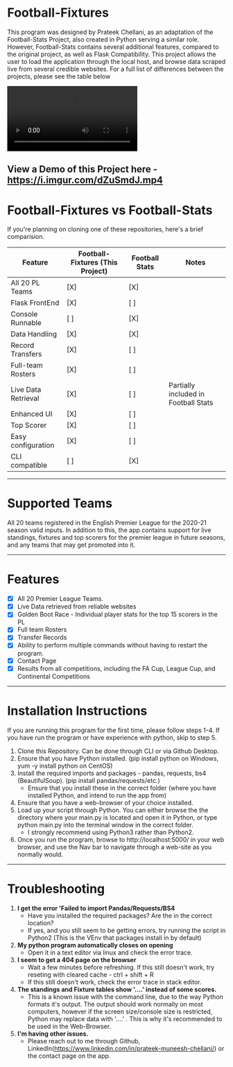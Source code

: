 # Football-Fixtures

This program was designed by Prateek Chellani, as an adaptation of the Football-Stats Project, also created in Python serving a similar role. However, Football-Stats contains several additional features, compared to the original project, as well as Flask Compatibility. This project allows the user to load the application through the local host, and browse data scraped live from several credible websites. For a full list of differences between the projects, please see the table below

![alt text](https://i.imgur.com/dZuSmdJ.mp4 "Demo by Prateek Chellani")

View a Demo of this Project here - https://i.imgur.com/dZuSmdJ.mp4
 -----
 # Football-Fixtures vs Football-Stats

If you're planning on cloning one of these repositories, here's a brief comparision. 

|**Feature**        | **Football-Fixtures (This Project)**                         | **Football Stats**         | **Notes** |
|-------------------|--------------------------------------------------------------|----------------------------|----------------------------------------|
|All 20 PL Teams    | [X]                                                          | [X]                        |                                        |
|Flask FrontEnd     | [X]                                                          | [ ]                        |                                        |
|Console Runnable   | [ ]                                                          | [X]                        |                                        |
|Data Handling      | [X]                                                          | [X]                        |                                        |
|Record Transfers   | [X]                                                          | [ ]                        |                                        |
|Full-team Rosters  | [X]                                                          | [ ]                        |                                        |
|Live Data Retrieval| [X]                                                          | [ ]                        |  Partially included in Football Stats  |
|Enhanced UI        | [X]                                                          | [ ]                        |                                        |
|Top Scorer         | [X]                                                          | [ ]                        |                                        |
|Easy configuration | [X]                                                          | [ ]                        |                                        |
|CLI compatible     | [ ]                                                          | [X]                        |                                        |


 -----

# Supported Teams
All 20 teams registered in the English Premier League for the 2020-21 season valid inputs. In addition to this, the app contains support for live standings, fixtures and top scorers for the premier league in future seasons, and any teams that may get promoted into it. 

 -----
 
# Features

- [X] All 20 Premier League Teams.
- [X] Live Data retrieved from reliable websites
- [X] Golden Boot Race - Individual player stats for the top 15 scorers in the PL
- [X] Full team Rosters 
- [X] Transfer Records
- [X] Ability to perform multiple commands without having to restart the program. 
- [X] Contact Page
- [X] Results from all competitions, including the FA Cup, League Cup, and Continental Competitions
----


# Installation Instructions

If you are running this program for the first time, please follow steps 1-4. If you have run the program or have experience with python, skip to step 5. 

1. Clone this Repository. Can be done through CLI or via Github Desktop. 
2. Ensure that you have Python installed. (pip install python on Windows, yum -y install python on CentOS)
3. Install the required imports and packages - pandas, requests, bs4 (BeautifulSoup). (pip install pandas/requests/etc.)
   - Ensure that you install these in the correct folder (where you have installed Python, and intend to run the app from)
4. Ensure that you have a web-browser of your choice installed. 
5. Load up your script through Python. You can either browse the the directory where your main.py is located and open it in Python, or type python main.py into the terminal window in the correct folder. 
   - I strongly recommend using Python3 rather than Python2.
6. Once you run the program, browse to http://localhost:5000/ in your web browser, and use the Nav bar to navigate through a web-site as you normally would. 

 -----
# Troubleshooting 
1. **I get the error 'Failed to import Pandas/Requests/BS4**
   - Have you installed the required packages? Are the in the correct location?
   - If yes, and you still seem to be getting errors, try running the script in Python2 (This is the VEnv that packages install in by default)
2. **My python program automatically closes on opening**
   - Open it in a text editor via linux and check the error trace. 
3. **I seem to get a 404 page on the browser**
   - Wait a few minutes before refreshing. If this still doesn't work, try reseting with cleared cache - ctrl + shift + R
   - If this still doesn't work, check the error trace in stack editor. 
4. **The standings and Fixture tables show '....' instead of some scores.**
   - This is a known issue with the command line, due to the way Python formats it's output. The output should work normally on most computers, however if the screen size/console size is restricted, Python may replace data with '....' . This is why it's recommended to be used in the Web-Browser.
5. **I'm having other issues.**
   - Please reach out to me through Github, LinkedIn(https://www.linkedin.com/in/prateek-muneesh-chellani/) or the contact page on the app. 

